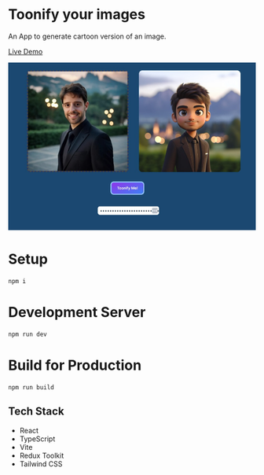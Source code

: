 # Toonify your images

An App to generate cartoon version of an image.

[Live Demo](https://toonify.netlify.app/)

![alt text](./public/toonify-1.jpg)

# Setup

```
npm i
```
# Development Server

```
npm run dev
```

# Build for Production

```
npm run build
```

## Tech Stack
- React
- TypeScript
- Vite
- Redux Toolkit
- Tailwind CSS

